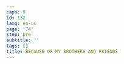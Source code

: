 ```yaml
---
capo: 0
id: 132
lang: en-us
page: '74'
step: pre
subtitle: ''
tags: []
title: BECAUSE OF MY BROTHERS AND FRIENDS
---
```

